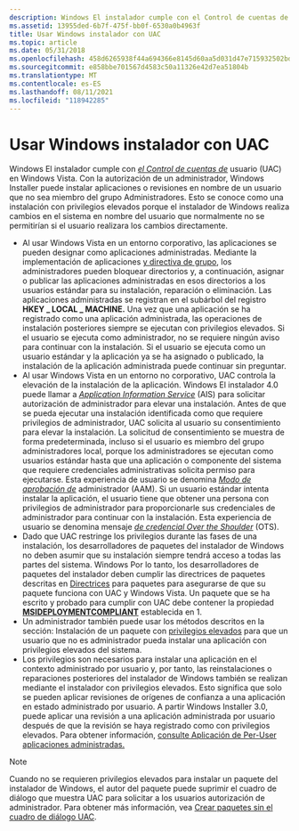 ```yaml
---
description: Windows El instalador cumple con el Control de cuentas de usuario (UAC) en Windows Vista.
ms.assetid: 13955ded-6b7f-475f-bb0f-6530a0b4963f
title: Usar Windows instalador con UAC
ms.topic: article
ms.date: 05/31/2018
ms.openlocfilehash: 458d6265938f44a694366e8145d60aa5d031d47e715932502bd1b82e7012b87f
ms.sourcegitcommit: e858bbe701567d4583c50a11326e42d7ea51804b
ms.translationtype: MT
ms.contentlocale: es-ES
ms.lasthandoff: 08/11/2021
ms.locfileid: "118942285"
---
```

# <a name="using-windows-installer-with-uac"></a>Usar Windows instalador con UAC

Windows El instalador cumple con [*el Control de cuentas de*](u-gly.md) usuario (UAC) en Windows Vista. Con la autorización de un administrador, Windows Installer puede instalar aplicaciones o revisiones en nombre de un usuario que no sea miembro del grupo Administradores. Esto se conoce como [](e-gly.md) una instalación con privilegios elevados porque el instalador de Windows realiza cambios en el sistema en nombre del usuario que normalmente no se permitirían si el usuario realizara los cambios directamente.

-   Al usar Windows Vista en un entorno corporativo, las aplicaciones se pueden designar como aplicaciones administradas. Mediante la implementación de aplicaciones [y directiva de grupo](/previous-versions/windows/desktop/Policy/group-policy-start-page), los administradores pueden bloquear directorios [](s-gly.md) y, a continuación, asignar o publicar las aplicaciones administradas en esos directorios a los usuarios estándar para su instalación, reparación o eliminación. Las aplicaciones administradas se registran en el subárbol del registro **HKEY \_ LOCAL \_ MACHINE.** Una vez que una aplicación se ha registrado como una aplicación administrada, las operaciones de instalación posteriores siempre se ejecutan con privilegios elevados. Si el usuario se ejecuta como administrador, no se requiere ningún aviso para continuar con la instalación. Si el usuario se ejecuta como un usuario estándar y la aplicación ya se ha asignado o publicado, la instalación de la aplicación administrada puede continuar sin preguntar.
-   Al usar Windows Vista en un entorno no corporativo, UAC controla la elevación de la instalación de la aplicación. Windows El instalador 4.0 puede llamar a [*Application Information Service*](a-gly.md) (AIS) para solicitar autorización de administrador para elevar una instalación. Antes de que se pueda ejecutar una instalación identificada como que requiere privilegios de administrador, UAC solicita al usuario su consentimiento para elevar la instalación. La solicitud de consentimiento se muestra de forma predeterminada, incluso si el usuario es miembro del grupo administradores local, porque los administradores se ejecutan como usuarios estándar hasta que una aplicación o componente del sistema que requiere credenciales administrativas solicita permiso para ejecutarse. Esta experiencia de usuario se denomina [*Modo de aprobación de*](a-gly.md) administrador (AAM). Si un usuario estándar intenta instalar la aplicación, el usuario tiene que obtener una persona con privilegios de administrador para proporcionarle sus credenciales de administrador para continuar con la instalación. Esta experiencia de usuario se denomina mensaje [*de credencial Over the Shoulder*](o-gly.md) (OTS).
-   Dado que UAC restringe los privilegios durante las fases de una instalación, los desarrolladores de paquetes del instalador de Windows no deben asumir que su instalación siempre tendrá acceso a todas las partes del sistema. Windows Por lo tanto, los desarrolladores de paquetes del instalador deben cumplir las directrices de paquetes descritas en [Directrices](guidelines-for-packages.md) para paquetes para asegurarse de que su paquete funciona con UAC y Windows Vista. Un paquete que se ha escrito y probado para cumplir con UAC debe contener la propiedad [**MSIDEPLOYMENTCOMPLIANT**](msideploymentcompliant.md) establecida en 1.
-   Un administrador también puede usar los métodos descritos en la sección: Instalación de un paquete con [privilegios elevados](installing-a-package-with-elevated-privileges-for-a-non-admin.md) para que un usuario que no es administrador pueda instalar una aplicación con privilegios elevados del sistema.
-   Los privilegios son necesarios para instalar una aplicación en el contexto administrado por usuario y, por tanto, las reinstalaciones o reparaciones posteriores del instalador de Windows también se realizan mediante el instalador con privilegios elevados. Esto significa que solo se pueden aplicar revisiones de orígenes de confianza a una aplicación en estado administrado por usuario. A partir Windows Installer 3.0, puede aplicar una revisión a una aplicación administrada por usuario después de que la revisión se haya registrado como con privilegios elevados. Para obtener información, [consulte Aplicación de Per-User aplicaciones administradas.](patching-per-user-managed-applications.md)

> [!Note]  
> Cuando no se requieren privilegios elevados para instalar un paquete del instalador de Windows, el autor del paquete puede suprimir el cuadro de diálogo que muestra UAC para solicitar a los usuarios autorización de administrador. Para obtener más información, vea [Crear paquetes sin el cuadro de diálogo UAC](authoring-packages-without-the-uac-dialog-box.md).

 

 

 
